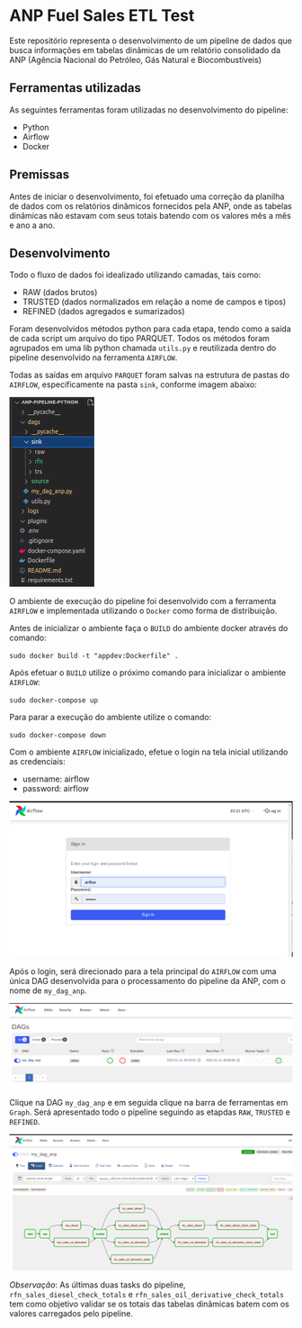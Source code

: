 ANP Fuel Sales ETL Test
=======================

Este repositório representa o desenvolvimento de um pipeline de dados que busca informações em tabelas dinâmicas de um relatório consolidado da ANP (Agência Nacional do Petróleo, Gás Natural e Biocombustíveis)

## Ferramentas utilizadas 

As seguintes ferramentas foram utilizadas no desenvolvimento do pipeline:
* Python
* Airflow
* Docker

## Premissas 

Antes de iniciar o desenvolvimento, foi efetuado uma correção da planilha de dados com os relatórios dinâmicos fornecidos pela ANP, onde as tabelas dinâmicas não estavam com seus totais batendo com os valores mês a mês e ano a ano. 

## Desenvolvimento

Todo o fluxo de dados foi idealizado utilizando camadas, tais como:

* RAW (dados brutos)
* TRUSTED (dados normalizados em relação a nome de campos e tipos)
* REFINED (dados agregados e sumarizados)

Foram desenvolvidos métodos python para cada etapa, tendo como a saída de cada script um arquivo do tipo PARQUET. Todos os métodos foram agrupados em uma lib python chamada `utils.py` e reutilizada dentro do pipeline desenvolvido na ferramenta `AIRFLOW`.

Todas as saídas em arquivo `PARQUET` foram salvas na estrutura de pastas do `AIRFLOW`, especificamente na pasta `sink`, conforme imagem abaixo:

![alt text](/images/airflow_structure.png)

O ambiente de execução do pipeline foi desenvolvido com a ferramenta `AIRFLOW` e implementada utilizando o `Docker` como forma de distribuição.

Antes de inicializar o ambiente faça o `BUILD` do ambiente docker através do comando:

`sudo docker build -t "appdev:Dockerfile" .`

Após efetuar o `BUILD` utilize o próximo comando para inicializar o ambiente `AIRFLOW`:

`sudo docker-compose up`

Para parar a execução do ambiente utilize o comando:

`sudo docker-compose down`

Com o ambiente `AIRFLOW` inicializado, efetue o login na tela inicial utilizando as credenciais:

* username: airflow
* password: airflow

![alt text](/images/airflow1_login.png)

Após o login, será direcionado para a tela principal do `AIRFLOW` com uma única DAG desenvolvida para o processamento do pipeline da ANP, com o nome de `my_dag_anp`.

![alt text](/images/airflow1.png)


Clique na DAG `my_dag_anp` e em seguida clique na barra de ferramentas em `Graph`. Será apresentado todo o pipeline seguindo as etapdas `RAW`, `TRUSTED` e `REFINED`.

![alt text](/images/airflow2.png)


_Observação_: As últimas duas tasks do pipeline, `rfn_sales_diesel_check_totals` e `rfn_sales_oil_derivative_check_totals` tem como objetivo validar se os totais das tabelas dinâmicas batem com os valores carregados pelo pipeline.

